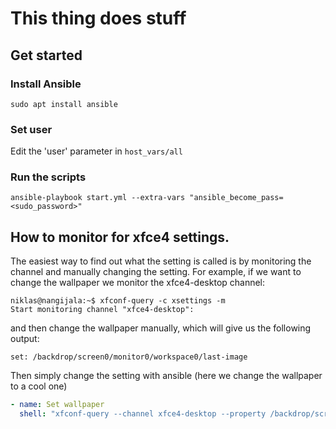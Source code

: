 # This thing does stuff

## Get started

### Install Ansible
```console
sudo apt install ansible
```

### Set user
Edit the 'user' parameter in  ```host_vars/all```

### Run the scripts
```console
ansible-playbook start.yml --extra-vars "ansible_become_pass=<sudo_password>"
```

## How to monitor for xfce4 settings.
The easiest way to find out what the setting is called is by monitoring the channel and manually changing the setting. For example, if we want to change the wallpaper we monitor the xfce4-desktop channel:

```console
niklas@nangijala:~$ xfconf-query -c xsettings -m
Start monitoring channel "xfce4-desktop":
```
 and then change the wallpaper manually, which will give us the following output:
 ```console
set: /backdrop/screen0/monitor0/workspace0/last-image
```

Then simply change the setting with ansible (here we change the wallpaper to a cool one)
```yaml
- name: Set wallpaper
  shell: "xfconf-query --channel xfce4-desktop --property /backdrop/screen0/monitor0/workspace0/last-image --set /home/{{user}}/Pictures/wallpaper/wallpaper.jpg"
```
